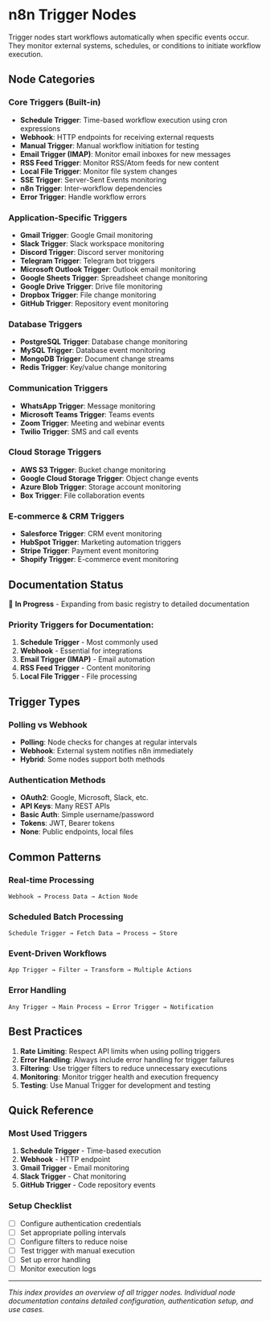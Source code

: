 # n8n Trigger Nodes

Trigger nodes start workflows automatically when specific events occur. They monitor external systems, schedules, or conditions to initiate workflow execution.

## Node Categories

### Core Triggers (Built-in)
- **Schedule Trigger**: Time-based workflow execution using cron expressions
- **Webhook**: HTTP endpoints for receiving external requests
- **Manual Trigger**: Manual workflow initiation for testing
- **Email Trigger (IMAP)**: Monitor email inboxes for new messages
- **RSS Feed Trigger**: Monitor RSS/Atom feeds for new content
- **Local File Trigger**: Monitor file system changes
- **SSE Trigger**: Server-Sent Events monitoring
- **n8n Trigger**: Inter-workflow dependencies
- **Error Trigger**: Handle workflow errors

### Application-Specific Triggers
- **Gmail Trigger**: Google Gmail monitoring
- **Slack Trigger**: Slack workspace monitoring  
- **Discord Trigger**: Discord server monitoring
- **Telegram Trigger**: Telegram bot triggers
- **Microsoft Outlook Trigger**: Outlook email monitoring
- **Google Sheets Trigger**: Spreadsheet change monitoring
- **Google Drive Trigger**: Drive file monitoring
- **Dropbox Trigger**: File change monitoring
- **GitHub Trigger**: Repository event monitoring

### Database Triggers
- **PostgreSQL Trigger**: Database change monitoring
- **MySQL Trigger**: Database event monitoring
- **MongoDB Trigger**: Document change streams
- **Redis Trigger**: Key/value change monitoring

### Communication Triggers
- **WhatsApp Trigger**: Message monitoring
- **Microsoft Teams Trigger**: Teams events
- **Zoom Trigger**: Meeting and webinar events
- **Twilio Trigger**: SMS and call events

### Cloud Storage Triggers
- **AWS S3 Trigger**: Bucket change monitoring
- **Google Cloud Storage Trigger**: Object change events
- **Azure Blob Trigger**: Storage account monitoring
- **Box Trigger**: File collaboration events

### E-commerce & CRM Triggers
- **Salesforce Trigger**: CRM event monitoring
- **HubSpot Trigger**: Marketing automation triggers
- **Stripe Trigger**: Payment event monitoring
- **Shopify Trigger**: E-commerce event monitoring

## Documentation Status

🚧 **In Progress** - Expanding from basic registry to detailed documentation

### Priority Triggers for Documentation:
1. **Schedule Trigger** - Most commonly used
2. **Webhook** - Essential for integrations
3. **Email Trigger (IMAP)** - Email automation
4. **RSS Feed Trigger** - Content monitoring
5. **Local File Trigger** - File processing

## Trigger Types

### Polling vs Webhook
- **Polling**: Node checks for changes at regular intervals
- **Webhook**: External system notifies n8n immediately
- **Hybrid**: Some nodes support both methods

### Authentication Methods
- **OAuth2**: Google, Microsoft, Slack, etc.
- **API Keys**: Many REST APIs
- **Basic Auth**: Simple username/password
- **Tokens**: JWT, Bearer tokens
- **None**: Public endpoints, local files

## Common Patterns

### Real-time Processing
```
Webhook → Process Data → Action Node
```

### Scheduled Batch Processing
```
Schedule Trigger → Fetch Data → Process → Store
```

### Event-Driven Workflows
```
App Trigger → Filter → Transform → Multiple Actions
```

### Error Handling
```
Any Trigger → Main Process → Error Trigger → Notification
```

## Best Practices

1. **Rate Limiting**: Respect API limits when using polling triggers
2. **Error Handling**: Always include error handling for trigger failures
3. **Filtering**: Use trigger filters to reduce unnecessary executions
4. **Monitoring**: Monitor trigger health and execution frequency
5. **Testing**: Use Manual Trigger for development and testing

## Quick Reference

### Most Used Triggers
1. **Schedule Trigger** - Time-based execution
2. **Webhook** - HTTP endpoint
3. **Gmail Trigger** - Email monitoring
4. **Slack Trigger** - Chat monitoring
5. **GitHub Trigger** - Code repository events

### Setup Checklist
- [ ] Configure authentication credentials
- [ ] Set appropriate polling intervals
- [ ] Configure filters to reduce noise
- [ ] Test trigger with manual execution
- [ ] Set up error handling
- [ ] Monitor execution logs

---

*This index provides an overview of all trigger nodes. Individual node documentation contains detailed configuration, authentication setup, and use cases.*
